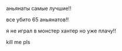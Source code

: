 аньянаты самые лучшие!!

все убито 65 аньянатов!!

я не играл в монстер хантер но уже плачу!!

kill me pls
